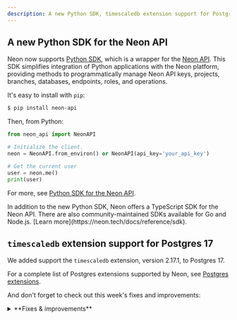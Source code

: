 ```yaml
---
description: A new Python SDK, timescaledb extension support for Postgres 17, and more
---
```


## A new Python SDK for the Neon API

Neon now supports [Python SDK](https://pypi.org/project/neon-api/), which is a wrapper for the [Neon API](https://api-docs.neon.tech/reference/getting-started-with-neon-api). This SDK simplifies integration of Python applications with the Neon platform, providing methods to programmatically manage Neon API keys, projects, branches, databases, endpoints, roles, and operations.

It's easy to install with `pip`:

```bash
$ pip install neon-api
```

Then, from Python:

```python
from neon_api import NeonAPI

# Initialize the client.
neon = NeonAPI.from_environ() or NeonAPI(api_key='your_api_key')

# Get the current user
user = neon.me()
print(user)
```

For more, see [Python SDK for the Neon API](https://neon.tech/docs/reference/python-sdk).

<Admonition type="tip" title="Did you know?">
In addition to the new Python SDK, Neon offers a TypeScript SDK for the Neon API. There are also community-maintained SDKs available for Go and Node.js. [Learn more](https://neon.tech/docs/reference/sdk).
</Admonition>

## `timescaledb` extension support for Postgres 17

We added support the `timescaledb` extension, version 2.17.1, to Postgres 17.

For a complete list of Postgres extensions supported by Neon, see [Postgres extensions](/docs/extensions/pg-extensions).

And don't forget to check out this week's fixes and improvements:

<details>

<summary>**Fixes & improvements**</summary>

- **IP Allow**

  We addressed an issue for IP Allow users connecting over VPN where an **Access Denied** modal appeared repeatedly on the **SQL Editor** and **Tables** pages in the Neon Console. To prevent this, we added a "Do not ask again" checkbox to allow users to silence the modal.

- **Neon API updates**

  We added two new endpoints for managing Neon [Organization](https://neon.tech/docs/manage/organizations) members:

  - [Update the role for an organization member](https://api-docs.neon.tech/reference/updateorganizationmember)
  - [Remove member from the organization](https://api-docs.neon.tech/reference/removeorganizationmember)

- **Time Travel Assist**

  Ephemeral compute suspend timeouts for [Time Travel Assist](/docs/guides/time-travel-assist) have been increased from 10 to 30 seconds. Time Travel Assist enables querying any point in your history using temporary branches and computes, which are automatically cleaned up after use. After 30 seconds of inactivity, the branch is deleted, and the endpoint is removed.

</details>
